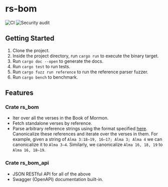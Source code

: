 # rs-bom
![CI](https://github.com/ephraimkunz/rs_bom/workflows/CI/badge.svg)
![Security audit](https://github.com/ephraimkunz/rs_bom/workflows/Security%20audit/badge.svg)

## Getting Started
1. Clone the project.
2. Inside the project directory, run `cargo run` to execute the binary target.
3. Run `cargo doc --open` to generate the docs.
4. Run `cargo test` to run tests.
5. Run `cargo fuzz run reference` to run the reference parser fuzzer.
6. Run `cargo bench` to benchmark.

## Features
### Crate rs_bom
* Iter over all the verses in the Book of Mormon. 
* Fetch standalone verses by reference.
* Parse arbitrary reference strings using the format specified [here](https://en.wikipedia.org/wiki/Bible_citation). Canonicalize these references and iterate over the verses in them. For example, given a string of `Alma 3:18–19, 16–17; Alma 3; Alma 4` we can canonicalize it to `Alma 3–4`. Similarly, we canonicalize `Alma 16, 18, 19` to `Alma 16, 18–19`.

### Crate rs_bom_api
* JSON RESTful API for all of the above
* Swagger (OpenAPI) documentation built-in.


